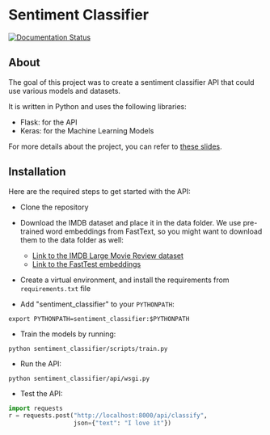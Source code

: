 # Sentiment Classifier

[![Documentation Status](https://readthedocs.org/projects/sentiment-classifier-api/badge/?version=latest)](https://sentiment-classifier-api.readthedocs.io/en/latest/?badge=latest)

## About

The goal of this project was to create a sentiment classifier
API that could use various models and datasets.

It is written in Python and uses the following libraries:

- Flask: for the API
- Keras: for the Machine Learning Models

For more details about the project, you can refer to
[these slides](https://github.com/ericdaat/slides/blob/master/sentiment_classifier_api.pdf).

## Installation

Here are the required steps to get started with the API:

- Clone the repository

- Download the IMDB dataset and place it in the data folder.
We use pre-trained word embeddings from FastText, so you might
want to download them to the data folder as well:

  - [Link to the IMDB Large Movie Review dataset](http://ai.stanford.edu/~amaas/data/sentiment/aclImdb_v1.tar.gz)
  - [Link to the FastTest embeddings](https://dl.fbaipublicfiles.com/fasttext/vectors-english/wiki-news-300d-1M.vec.zip)

- Create a virtual environment, and install the requirements
from `requirements.txt` file

- Add "sentiment_classifier" to your `PYTHONPATH`:

``` text
export PYTHONPATH=sentiment_classifier:$PYTHONPATH
```

- Train the models by running:

``` text
python sentiment_classifier/scripts/train.py
```

- Run the API:

``` text
python sentiment_classifier/api/wsgi.py
```

- Test the API:

``` python
import requests
r = requests.post("http://localhost:8000/api/classify",
                  json={"text": "I love it"})
```
